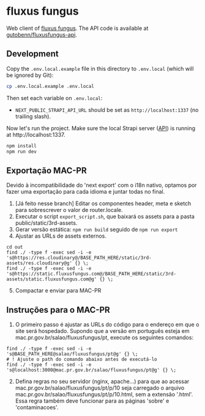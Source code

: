 # fluxus fungus

Web client of [fluxus fungus](https://fluxusfungus.com). The API code is available at [gutobenn/fluxusfungus-api](https://github.com/gutobenn/fluxusfungus-api).

## Development
Copy the `.env.local.example` file in this directory to `.env.local` (which will be ignored by Git):

```bash
cp .env.local.example .env.local
```

Then set each variable on `.env.local`:

- `NEXT_PUBLIC_STRAPI_API_URL` should be set as `http://localhost:1337` (no trailing slash).

Now let's run the project. Make sure the local Strapi server ([API](https://github.com/gutobenn/fluxusfungus-api)) is running at http://localhost:1337.

```bash
npm install
npm run dev
```


## Exportação MAC-PR
Devido à incompatibilidade do 'next export' com o i18n nativo, optamos por fazer uma exportação para cada idioma e juntar todas no final.
1. [Já feito nesse branch] Editar os componentes header, meta e sketch para sobrescrever o valor de router.locale. 
2. Executar o script `export_script.sh`, que baixará os assets para a pasta public/static/3rd-assets.
3. Gerar versão estática: `npm run build` seguido de `npm run export`
4. Ajustar as URLs de assets externos. 
```
cd out
find ./ -type f -exec sed -i -e 's@https://res.cloudinary@/BASE_PATH_HERE/static/3rd-assets/res.cloudinary@g' {} \;
find ./ -type f -exec sed -i -e 's@https://static.fluxusfungus.com@/BASE_PATH_HERE/static/3rd-assets/static.fluxusfungus.com@g' {} \;
```
5. Compactar e enviar para MAC-PR


## Instruções para o MAC-PR
1. O primeiro passo é ajustar as URLs do código para o endereço em que o site será hospedado. Supondo que a versão em português esteja em mac.pr.gov.br/salao/fluxusfungus/pt, execute os seguintes comandos:
```
find ./ -type f -exec sed -i -e 's@BASE_PATH_HERE@salao/fluxusfungus/pt@g' {} \;    
# ! Ajuste o path do comando abaixo antes de executá-lo
find ./ -type f -exec sed -i -e 's@localhost:3000@mac.pr.gov.br/salao/fluxusfungus/pt@g' {} \;    
```
2. Defina regras no seu servidor (nginx, apache...) para que ao acessar mac.pr.gov.br/salao/fluxusfungus/pt/p/10 seja carregado o arquivo mac.pr.gov.br/salao/fluxusfungus/pt/p/10.html, sem a extensão '.html'. Essa regra também deve funcionar para as páginas 'sobre' e 'contaminacoes'.

